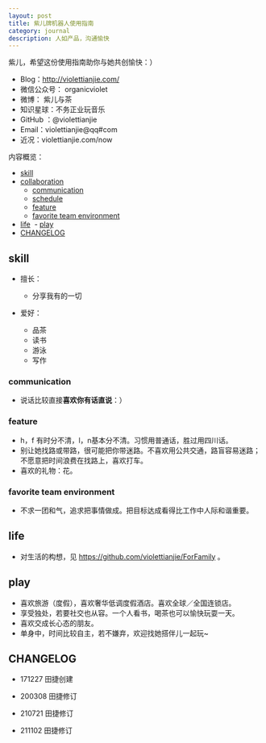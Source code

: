 ```yaml
---
layout: post
title: 紫儿牌机器人使用指南
category: journal
description: 人如产品，沟通愉快
---
```




紫儿，希望这份使用指南助你与她共创愉快：）

- Blog：http://violettianjie.com/
- 微信公众号： organicviolet 
- 微博： 紫儿与茶
- 知识星球：不务正业玩音乐
- GitHub ：@violettianjie
- Email：violettianjie@qq#com
- 近况：violettianjie.com/now

内容概览：

<!-- START doctoc generated TOC please keep comment here to allow auto update -->
<!-- DON'T EDIT THIS SECTION, INSTEAD RE-RUN doctoc TO UPDATE -->

  - [skill](#skill)
  - [collaboration](#collaboration)
    - [communication](#communication)
    - [schedule](#schedule)
    - [feature](#feature)
    - [favorite team environment](#favorite-team-environment)
  - [life](#life)
  - [play](#play)
  - [CHANGELOG](#changelog)

<!-- END doctoc generated TOC please keep comment here to allow auto update -->

## skill

- 擅长：
   - 分享我有的一切
	
- 爱好：
  - 品茶
  - 读书
  - 游泳
  - 写作
  


### communication


- 说话比较直接**喜欢你有话直说**：）



### feature

 
-  h，f 有时分不清，l，n基本分不清。习惯用普通话，胜过用四川话。
-  别让她找路或带路，很可能把你带迷路。不喜欢用公共交通，路盲容易迷路；不愿意把时间浪费在找路上，喜欢打车。
-  喜欢的礼物：花。



### favorite team environment

- 不求一团和气，追求把事情做成。把目标达成看得比工作中人际和谐重要。


## life

- 对生活的构想，见 https://github.com/violettianjie/ForFamily 。





## play

- 喜欢旅游（度假），喜欢奢华低调度假酒店。喜欢全球／全国连锁店。
- 享受独处，若要社交也从容。一个人看书，喝茶也可以愉快玩耍一天。
- 喜欢交成长心态的朋友。
- 单身中，时间比较自主，若不嫌弃，欢迎找她搭伴儿一起玩~




## CHANGELOG 


- 171227 田捷创建

- 200308 田捷修订

- 210721 田捷修订
- 211102 田捷修订


